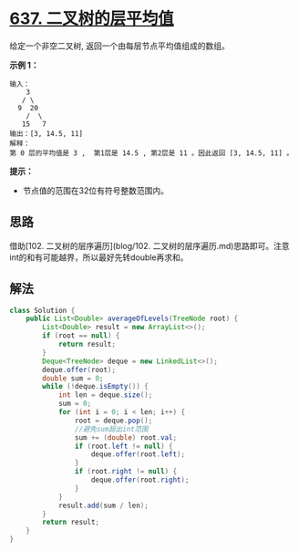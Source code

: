 # [637. 二叉树的层平均值](https://leetcode.cn/problems/average-of-levels-in-binary-tree/)

给定一个非空二叉树, 返回一个由每层节点平均值组成的数组。

**示例 1：**

```
输入：
    3
   / \
  9  20
    /  \
   15   7
输出：[3, 14.5, 11]
解释：
第 0 层的平均值是 3 ,  第1层是 14.5 , 第2层是 11 。因此返回 [3, 14.5, 11] 。
```

**提示：**

- 节点值的范围在32位有符号整数范围内。

## 思路

借助[102. 二叉树的层序遍历](blog/102. 二叉树的层序遍历.md)思路即可。注意int的和有可能越界，所以最好先转double再求和。

## 解法

```java
class Solution {
    public List<Double> averageOfLevels(TreeNode root) {
        List<Double> result = new ArrayList<>();
        if (root == null) {
            return result;
        }
        Deque<TreeNode> deque = new LinkedList<>();
        deque.offer(root);
        double sum = 0;
        while (!deque.isEmpty()) {
            int len = deque.size();
            sum = 0;
            for (int i = 0; i < len; i++) {
                root = deque.pop();
                //避免sum超出int范围
                sum += (double) root.val;
                if (root.left != null) {
                    deque.offer(root.left);
                }
                if (root.right != null) {
                    deque.offer(root.right);
                }
            }
            result.add(sum / len);
        }
        return result;
    }
}
```

